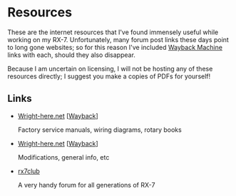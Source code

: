 # Resources

These are the internet resources that I've found immensely useful while working
on my RX-7. Unfortunately, many forum post links these days point to long gone
websites; so for this reason I've included [Wayback
Machine](https://archive.org/web/) links with each, should they also disappear.

Because I am uncertain on licensing, I will not be hosting any of these
resources directly; I suggest you make a copies of PDFs for yourself!

## Links

- [Wright-here.net](http://wright-here.net/cars/rx7/manuals.html)
  [[Wayback](https://web.archive.org/web/*/http://wright-here.net/cars/rx7/manuals.html)]

  Factory service manuals, wiring diagrams, rotary books

- [Wright-here.net](http://wright-here.net/cars/rx7/rx7.html)
  [[Wayback](https://web.archive.org/web/2019*/http://wright-here.net/cars/rx7/rx7.html)]

  Modifications, general info, etc

- [rx7club](https://www.rx7club.com/)

  A very handy forum for all generations of RX-7
